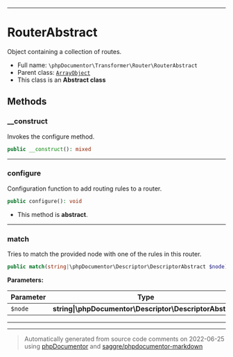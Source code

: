 ***

# RouterAbstract

Object containing a collection of routes.



* Full name: `\phpDocumentor\Transformer\Router\RouterAbstract`
* Parent class: [`ArrayObject`](../../../ArrayObject.md)
* This class is an **Abstract class**




## Methods


### __construct

Invokes the configure method.

```php
public __construct(): mixed
```











***

### configure

Configuration function to add routing rules to a router.

```php
public configure(): void
```




* This method is **abstract**.






***

### match

Tries to match the provided node with one of the rules in this router.

```php
public match(string|\phpDocumentor\Descriptor\DescriptorAbstract $node): \phpDocumentor\Transformer\Router\Rule|null
```








**Parameters:**

| Parameter | Type | Description |
|-----------|------|-------------|
| `$node` | **string&#124;\phpDocumentor\Descriptor\DescriptorAbstract** |  |




***


***
> Automatically generated from source code comments on 2022-06-25 using [phpDocumentor](http://www.phpdoc.org/) and [saggre/phpdocumentor-markdown](https://github.com/Saggre/phpDocumentor-markdown)
